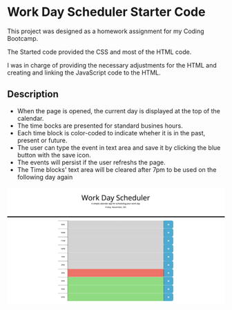 # Work Day Scheduler Starter Code
This project was designed as a homework assignment for my Coding Bootcamp.

The Started code provided the CSS and most of the HTML code.

I was in charge of providing the necessary adjustments for the HTML and creating and linking the JavaScript code to the HTML.

## Description

- When the page is opened, the current day is displayed at the top of the calendar.
- The time bocks are presented for standard busines hours.
- Each time block is color-coded to indicate wheher it is in the past, present or future.
- The user can type the event in text area and save it by clicking the blue button with the save icon.
- The events will persist if the user refreshs the page.
- The Time blocks' text area will be cleared after 7pm to be used on the following day again

<img src="./develop/work-day-scheduler.png" alt="the user interface of the Work day Scheduler page">


